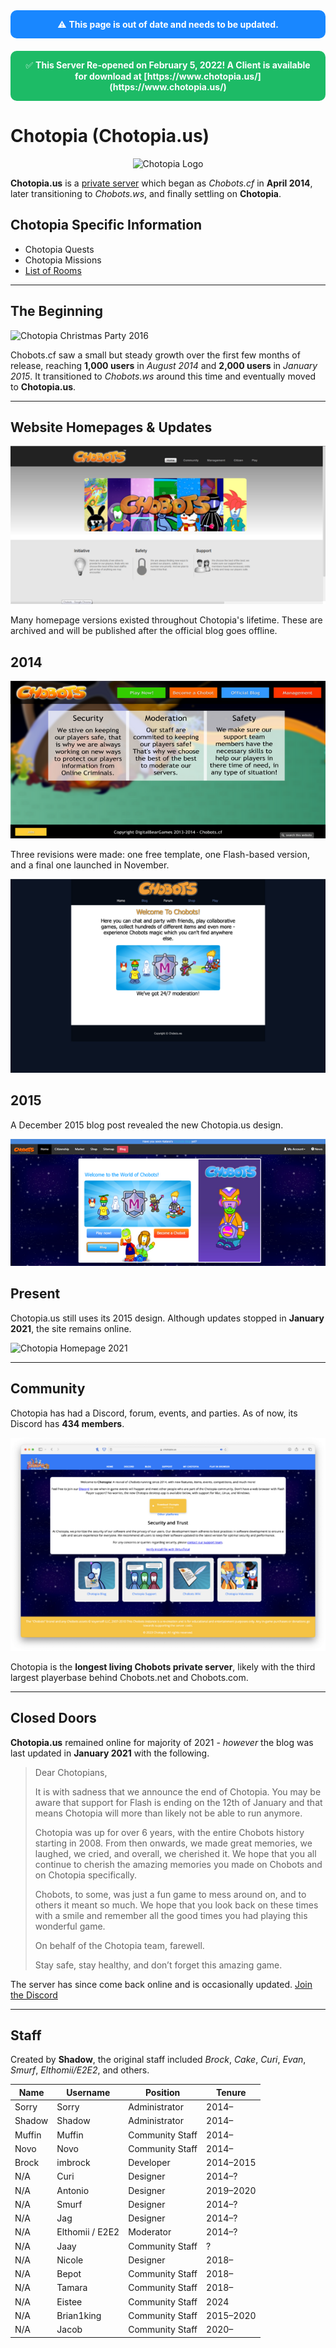<div style="background: rgba(0, 123, 255, 0.9); color: white; padding: 1em; border-radius: 10px; text-align: center; margin-bottom: 20px;">
  ⚠️ <strong>This page is out of date and needs to be updated.</strong>
</div>

<div style="background: rgba(5, 180, 86, 0.9); color: white; padding: 1em; border-radius: 10px; text-align: center; margin-bottom: 20px;">
  ✅ <strong>This Server Re-opened on February 5, 2022! A Client is available for download at [https://www.chotopia.us/](https://www.chotopia.us/)</strong>
</div>

# Chotopia (Chotopia.us)

<p align="center">
  <img src="../chotopia/Chotopia_Logo.png" alt="Chotopia Logo" style="max-width: 300px;">
</p>

**Chotopia.us** is a [private server](../privateservers/getting-started.md) which began as *Chobots.cf* in **April 2014**, later transitioning to *Chobots.ws*, and finally settling on **Chotopia**.

## Chotopia Specific Information

- Chotopia Quests
- Chotopia Missions
- [List of Rooms](https://chobots.miraheze.org/wiki/Chobots_Locations#Chotopia.us_Rooms)

---

## The Beginning

![Chotopia Christmas Party 2016](chotopia/ChotopiaParty-Dec2016.png)

Chobots.cf saw a small but steady growth over the first few months of release, reaching **1,000 users** in *August 2014* and **2,000 users** in *January 2015*. It transitioned to *Chobots.ws* around this time and eventually moved to **Chotopia.us**.

---

## Website Homepages & Updates

![Chobots.cf Initial Homepage](chotopia/Chobotscfapril2014.png)

Many homepage versions existed throughout Chotopia's lifetime. These are archived and will be published after the official blog goes offline.

## 2014

![Flash Home Page](chotopia/Chobotscfflash.png)

Three revisions were made: one free template, one Flash-based version, and a final one launched in November.

![Homepage November 2014](chotopia/Chobotswsnovember2014.png)

## 2015

A December 2015 blog post revealed the new Chotopia.us design.

![Chotopia Homepage 2015](chotopia/Chotopia2015.png)

## Present

Chotopia.us still uses its 2015 design. Although updates stopped in **January 2021**, the site remains online.

![Chotopia Homepage 2021](chotopia/Chotopia2021.png)

---

## Community

Chotopia has had a Discord, forum, events, and parties. As of now, its Discord has **434 members**.

![Chotopia Homepage 2024](chotopia/Chotopia2024.png)

Chotopia is the **longest living Chobots private server**, likely with the third largest playerbase behind Chobots.net and Chobots.com.

---

## Closed Doors

**Chotopia.us** remained online for majority of 2021 - *however* the blog was last updated in **January 2021** with the following.

> Dear Chotopians,
> 
> It is with sadness that we announce the end of Chotopia. You may be aware that support for Flash is ending on the 12th of January and that means Chotopia will more than likely not be able to run anymore. 
> 
> Chotopia was up for over 6 years, with the entire Chobots history starting in 2008. From then onwards, we made great memories, we laughed, we cried, and overall, we cherished it. We hope that you all continue to cherish the amazing memories you made on Chobots and on Chotopia specifically.
> 
> Chobots, to some, was just a fun game to mess around on, and to others it meant so much. We hope that you look back on these times with a smile and remember all the good times you had playing this wonderful game.
> 
> On behalf of the Chotopia team, farewell. 
> 
> Stay safe, stay healthy, and don’t forget this amazing game.

The server has since come back online and is occasionally updated. [Join the Discord](https://discord.com/invite/fCSyaa2)

---

## Staff

Created by **Shadow**, the original staff included *Brock*, *Cake*, *Curi*, *Evan*, *Smurf*, *Elthomii/E2E2*, and others.

| Name | Username | Position | Tenure |
|------|----------|----------|--------|
| Sorry | Sorry | Administrator | 2014– |
| Shadow | Shadow | Administrator | 2014– |
| Muffin | Muffin | Community Staff | 2014– |
| Novo | Novo | Community Staff | 2014– |
| Brock | imbrock | Developer | 2014–2015 |
| N/A | Curi | Designer | 2014–? |
| N/A | Antonio | Designer | 2019–2020 |
| N/A | Smurf | Designer | 2014–? |
| N/A | Jag | Designer | 2014–? |
| N/A | Elthomii / E2E2 | Moderator | 2014–? |
| N/A | Jaay | Community Staff | ? |
| N/A | Nicole | Designer | 2018– |
| N/A | Bepot | Community Staff | 2018– |
| N/A | Tamara | Community Staff | 2018– |
| N/A | Eistee | Community Staff | 2024 |
| N/A | Brian1king | Community Staff | 2015–2020 |
| N/A | Jacob | Community Staff | 2020– |

